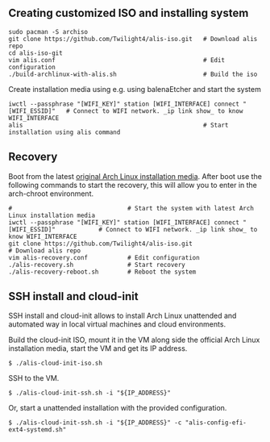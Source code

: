 ## Creating customized ISO and installing system
```
sudo pacman -S archiso
git clone https://github.com/Twilight4/alis-iso.git   # Download alis repo
cd alis-iso-git
vim alis.conf                                         # Edit configuration
./build-archlinux-with-alis.sh                        # Build the iso
```

Create installation media using e.g. using balenaEtcher and start the system
```
iwctl --passphrase "[WIFI_KEY]" station [WIFI_INTERFACE] connect "[WIFI_ESSID]"   # Connect to WIFI network. _ip link show_ to know WIFI_INTERFACE
alis                                                  # Start installation using alis command
```

## Recovery
Boot from the latest <a href="https://www.archlinux.org/download/">original Arch Linux installation media</a>. After boot use the following commands to start the recovery, this will allow you to enter in the arch-chroot environment.

```
#                                # Start the system with latest Arch Linux installation media
iwctl --passphrase "[WIFI_KEY]" station [WIFI_INTERFACE] connect "[WIFI_ESSID]"            # Connect to WIFI network. _ip link show_ to know WIFI_INTERFACE
git clone https://github.com/Twilight4/alis-iso.git                                        # Download alis repo
vim alis-recovery.conf           # Edit configuration
./alis-recovery.sh               # Start recovery
./alis-recovery-reboot.sh        # Reboot the system
```

## SSH install and cloud-init

SSH install and cloud-init allows to install Arch Linux unattended and automated way in local virtual machines and cloud environments.

Build the cloud-init ISO, mount it in the VM along side the official Arch Linux installation media, start the VM and get its IP address.

```
$ ./alis-cloud-init-iso.sh
```

SSH to the VM.

```
$ ./alis-cloud-init-ssh.sh -i "${IP_ADDRESS}"
```

Or, start a unattended installation with the provided configuration.

```
$ ./alis-cloud-init-ssh.sh -i "${IP_ADDRESS}" -c "alis-config-efi-ext4-systemd.sh"
```
